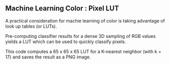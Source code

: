 
## Machine Learning Color : Pixel LUT

A practical consideration for machie learning of color is taking advantage of look up tables (or LUTs).

Pre-computing classifier results for a dense 3D sampling of RGB values yields a LUT which can be used to quickly classify pixels.

This code computes a 65 x 65 x 65 LUT for a K-nearest neighbor (with k = 17) and saves the result as a PNG image.
